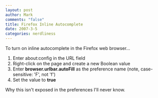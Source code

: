 ```yaml
--- 
layout: post
author: Mark
comments: "false"
title: Firefox Inline Autocomplete
date: 2007-3-5
categories: nerdliness
---
```

To turn on inline autocomplete in the Firefox web browser...

1. Enter about:config in the URL field
2. Right-click on the page and create a new Boolean value
3. Enter <b>browser.urlbar.autoFill</b> as the preference name (note, case-sensitive: 'F', not 'f')
4. Set the value to <b>true</b>

Why this isn't exposed in the preferences I'll never know.
